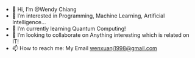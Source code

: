 - 👋 Hi, I’m @Wendy Chiang
- 👀 I’m interested in Programming, Machine Learning, Artificial Intelligence...
- 🌱 I’m currently learning Quantum Computing!
- 💞️ I’m looking to collaborate on Anything interesting which is related on IT!
- 📫 How to reach me: My Email wenxuanj1998@gmail.com

<!---
18321961708/18321961708 is a ✨ special ✨ repository because its `README.md` (this file) appears on your GitHub profile.
You can click the Preview link to take a look at your changes.
--->

